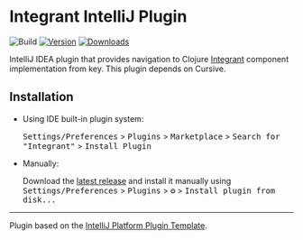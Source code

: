 # Integrant IntelliJ Plugin

![Build](https://github.com/shinichy/integrant-intellij-plugin/workflows/Build/badge.svg)
[![Version](https://img.shields.io/jetbrains/plugin/v/18019-integrant.svg)](https://plugins.jetbrains.com/plugin/18019-integrant)
[![Downloads](https://img.shields.io/jetbrains/plugin/d/18019-integrant.svg)](https://plugins.jetbrains.com/plugin/18019-integrant)

<!-- Plugin description -->
IntelliJ IDEA plugin that provides navigation to Clojure <a href="https://github.com/weavejester/integrant">Integrant</a> component implementation from key.
This plugin depends on Cursive.
<!-- Plugin description end -->

## Installation

- Using IDE built-in plugin system:
  
  <kbd>Settings/Preferences</kbd> > <kbd>Plugins</kbd> > <kbd>Marketplace</kbd> > <kbd>Search for "Integrant"</kbd> >
  <kbd>Install Plugin</kbd>
  
- Manually:

  Download the [latest release](https://github.com/shinichy/integrant-intellij-plugin/releases/latest) and install it manually using
  <kbd>Settings/Preferences</kbd> > <kbd>Plugins</kbd> > <kbd>⚙️</kbd> > <kbd>Install plugin from disk...</kbd>


---
Plugin based on the [IntelliJ Platform Plugin Template][template].

[template]: https://github.com/JetBrains/intellij-platform-plugin-template
